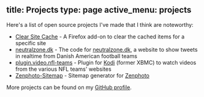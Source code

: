 title: Projects
type: page
active_menu: projects
---
Here's a list of open source projects I've made that I think are noteworthy:

* [Clear Site Cache](clear-site-cache/) - A Firefox add-on to clear the cached items for a specific site
* [neutralzone.dk](https://github.com/Tenzer/neutralzone.dk) - The code for [neutralzone.dk](http://neutralzone.dk/), a website to show tweets in realtime from Danish American football teams
* [plugin.video.nfl-teams](https://github.com/Tenzer/plugin.video.nfl-teams) - Plugin for [Kodi](http://kodi.tv/) (former XBMC) to watch videos from the various NFL teams' websites
* [Zenphoto-Sitemap](zenphoto-sitemap/) - Sitemap generator for [Zenphoto](http://www.zenphoto.org/)

More projects can be found on my [GitHub profile](https://github.com/Tenzer).
